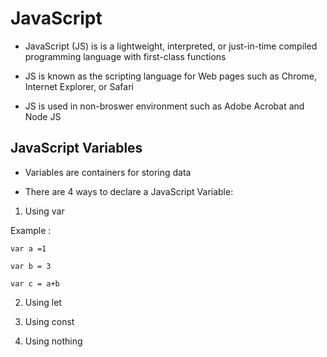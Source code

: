 # JavaScript #

- JavaScript (JS) is is a lightweight, interpreted, or just-in-time compiled programming language with first-class functions

- JS is known as the scripting language for Web pages such as Chrome, Internet Explorer, or Safari

- JS is used in non-broswer environment such as Adobe Acrobat and Node JS

## **JavaScript Variables** ##

- Variables are containers for storing data

- There are 4 ways to declare a JavaScript Variable:

1. Using var

Example :

    var a =1

    var b = 3

    var c = a+b

2. Using let

3. Using const

4. Using nothing
